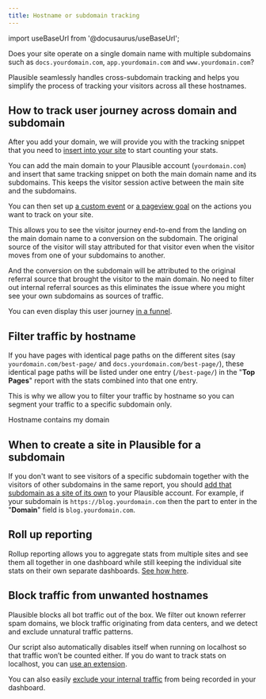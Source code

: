 ```yaml
---
title: Hostname or subdomain tracking
---
```


import useBaseUrl from '@docusaurus/useBaseUrl';

Does your site operate on a single domain name with multiple subdomains such as `docs.yourdomain.com`, `app.yourdomain.com` and `www.yourdomain.com`?

Plausible seamlessly handles cross-subdomain tracking and helps you simplify the process of tracking your visitors across all these hostnames. 

## How to track user journey across domain and subdomain 

After you add your domain, we will provide you with the tracking snippet that you need to [insert into your site](plausible-script.md) to start counting your stats.

You can add the main domain to your Plausible account (`yourdomain.com`) and insert that same tracking snippet on both the main domain name and its subdomains. This keeps the visitor session active between the main site and the subdomains. 

You can then set up [a custom event](custom-event-goals.md) or [a pageview goal](pageview-goals.md) on the actions you want to track on your site. 

This allows you to see the visitor journey end-to-end from the landing on the main domain name to a conversion on the subdomain. The original source of the visitor will stay attributed for that visitor even when the visitor moves from one of your subdomains to another. 

And the conversion on the subdomain will be attributed to the original referral source that brought the visitor to the main domain. No need to filter out internal referral sources as this eliminates the issue where you might see your own subdomains as sources of traffic.

You can even display this user journey [in a funnel](funnel-analysis.md). 

## Filter traffic by hostname

If you have pages with identical page paths on the different sites (say `yourdomain.com/best-page/` and `docs.yourdomain.com/best-page/`), these identical page paths will be listed under one entry (`/best-page/`) in the "**Top Pages**" report with the stats combined into that one entry.

This is why we allow you to filter your traffic by hostname so you can segment your traffic to a specific subdomain only.

Hostname contains my domain 

## When to create a site in Plausible for a subdomain 

If you don't want to see visitors of a specific subdomain together with the visitors of other subdomains in the same report, you should [add that subdomain as a site of its own](add-website.md) to your Plausible account. For example, if your subdomain is `https://blog.yourdomain.com` then the part to enter in the "**Domain**" field is `blog.yourdomain.com`.

## Roll up reporting  

Rollup reporting allows you to aggregate stats from multiple sites and see them all together in one dashboard while still keeping the individual site stats on their own separate dashboards. [See how here](plausible-script.md#is-there-a-roll-up-view).

## Block traffic from unwanted hostnames

Plausible blocks all bot traffic out of the box. We filter out known referrer spam domains, we block traffic originating from data centers, and we detect and exclude unnatural traffic patterns.

Our script also automatically disables itself when running on localhost so that traffic won’t be counted either. If you do want to track stats on localhost, you can [use an extension](https://plausible.io/docs/script-extensions).

You can also easily [exclude your internal traffic](https://plausible.io/docs/excluding) from being recorded in your dashboard.
